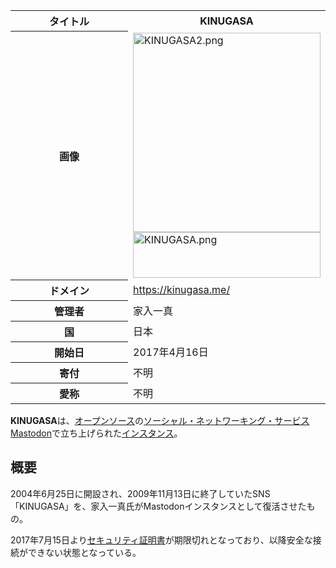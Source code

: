 <div>

<table>
<colgroup>
<col style="width: 50%" />
<col style="width: 50%" />
</colgroup>
<tbody>
<tr class="header">
<th>タイトル</th>
<th>KINUGASA</th>
</tr>

<tr class="odd">
<th>画像</th>
<td><a href="/%E3%83%95%E3%82%A1%E3%82%A4%E3%83%AB:KINUGASA2.png"><img src="/images/thumb/b/bc/KINUGASA2.png/300px-KINUGASA2.png" srcset="/images/thumb/b/bc/KINUGASA2.png/450px-KINUGASA2.png 1.5x, /images/b/bc/KINUGASA2.png 2x" width="300" height="319" alt="KINUGASA2.png" /></a><br />
<a href="/%E3%83%95%E3%82%A1%E3%82%A4%E3%83%AB:KINUGASA.png"><img src="/images/thumb/c/c6/KINUGASA.png/300px-KINUGASA.png" srcset="/images/thumb/c/c6/KINUGASA.png/450px-KINUGASA.png 1.5x, /images/thumb/c/c6/KINUGASA.png/600px-KINUGASA.png 2x" width="300" height="73" alt="KINUGASA.png" /></a></td>
</tr>
<tr class="even">
<th scope="row">ドメイン</th>
<td><a href="https://kinugasa.me/" rel="nofollow">https://kinugasa.me/</a></td>
</tr>
<tr class="odd">
<th scope="row">管理者</th>
<td>家入一真</td>
</tr>
<tr class="even">
<th scope="row">国</th>
<td>日本</td>
</tr>
<tr class="odd">
<th scope="row">開始日</th>
<td>2017年4月16日</td>
</tr>
<tr class="even">
<th scope="row">寄付</th>
<td>不明</td>
</tr>
<tr class="odd">
<th scope="row">愛称</th>
<td>不明</td>
</tr>
</tbody>
</table>

  
**KINUGASA**は、[オープンソース](/%E3%82%AA%E3%83%BC%E3%83%97%E3%83%B3%E3%82%BD%E3%83%BC%E3%82%B9 "オープンソース")の[ソーシャル・ネットワーキング・サービス](/%E3%82%BD%E3%83%BC%E3%82%B7%E3%83%A3%E3%83%AB%E3%83%BB%E3%83%8D%E3%83%83%E3%83%88%E3%83%AF%E3%83%BC%E3%82%AD%E3%83%B3%E3%82%B0%E3%83%BB%E3%82%B5%E3%83%BC%E3%83%93%E3%82%B9 "ソーシャル・ネットワーキング・サービス")[Mastodon](/Mastodon "Mastodon")で立ち上げられた[インスタンス](/%E3%82%A4%E3%83%B3%E3%82%B9%E3%82%BF%E3%83%B3%E3%82%B9 "インスタンス")。

## 概要

2004年6月25日に開設され、2009年11月13日に終了していたSNS「KINUGASA」を、家入一真氏がMastodonインスタンスとして復活させたもの。

2017年7月15日より[セキュリティ証明書](/%E3%82%BB%E3%82%AD%E3%83%A5%E3%83%AA%E3%83%86%E3%82%A3%E8%A8%BC%E6%98%8E%E6%9B%B8 "セキュリティ証明書")が期限切れとなっており、以降安全な接続ができない状態となっている。

</div>
